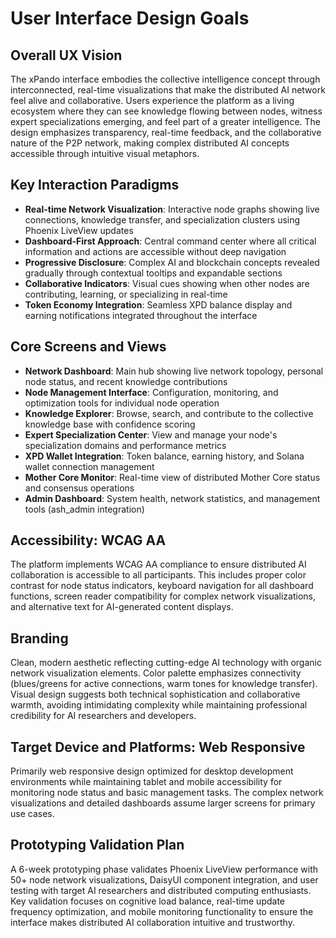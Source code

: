# User Interface Design Goals

## Overall UX Vision
The xPando interface embodies the collective intelligence concept through interconnected, real-time visualizations that make the distributed AI network feel alive and collaborative. Users experience the platform as a living ecosystem where they can see knowledge flowing between nodes, witness expert specializations emerging, and feel part of a greater intelligence. The design emphasizes transparency, real-time feedback, and the collaborative nature of the P2P network, making complex distributed AI concepts accessible through intuitive visual metaphors.

## Key Interaction Paradigms
- **Real-time Network Visualization**: Interactive node graphs showing live connections, knowledge transfer, and specialization clusters using Phoenix LiveView updates
- **Dashboard-First Approach**: Central command center where all critical information and actions are accessible without deep navigation
- **Progressive Disclosure**: Complex AI and blockchain concepts revealed gradually through contextual tooltips and expandable sections
- **Collaborative Indicators**: Visual cues showing when other nodes are contributing, learning, or specializing in real-time
- **Token Economy Integration**: Seamless XPD balance display and earning notifications integrated throughout the interface

## Core Screens and Views
- **Network Dashboard**: Main hub showing live network topology, personal node status, and recent knowledge contributions
- **Node Management Interface**: Configuration, monitoring, and optimization tools for individual node operation
- **Knowledge Explorer**: Browse, search, and contribute to the collective knowledge base with confidence scoring
- **Expert Specialization Center**: View and manage your node's specialization domains and performance metrics
- **XPD Wallet Integration**: Token balance, earning history, and Solana wallet connection management
- **Mother Core Monitor**: Real-time view of distributed Mother Core status and consensus operations
- **Admin Dashboard**: System health, network statistics, and management tools (ash_admin integration)

## Accessibility: WCAG AA
The platform implements WCAG AA compliance to ensure distributed AI collaboration is accessible to all participants. This includes proper color contrast for node status indicators, keyboard navigation for all dashboard functions, screen reader compatibility for complex network visualizations, and alternative text for AI-generated content displays.

## Branding
Clean, modern aesthetic reflecting cutting-edge AI technology with organic network visualization elements. Color palette emphasizes connectivity (blues/greens for active connections, warm tones for knowledge transfer). Visual design suggests both technical sophistication and collaborative warmth, avoiding intimidating complexity while maintaining professional credibility for AI researchers and developers.

## Target Device and Platforms: Web Responsive
Primarily web responsive design optimized for desktop development environments while maintaining tablet and mobile accessibility for monitoring node status and basic management tasks. The complex network visualizations and detailed dashboards assume larger screens for primary use cases.

## Prototyping Validation Plan
A 6-week prototyping phase validates Phoenix LiveView performance with 50+ node network visualizations, DaisyUI component integration, and user testing with target AI researchers and distributed computing enthusiasts. Key validation focuses on cognitive load balance, real-time update frequency optimization, and mobile monitoring functionality to ensure the interface makes distributed AI collaboration intuitive and trustworthy.
